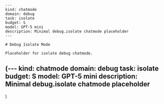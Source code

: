 ```chatmode
---
kind: chatmode
domain: debug
task: isolate
budget: S
model: GPT-5 mini
description: Minimal debug.isolate chatmode placeholder
---

# Debug Isolate Mode

Placeholder for isolate debug chatmode.

```
(---
kind: chatmode
domain: debug
task: isolate
budget: S
model: GPT-5 mini
description: Minimal debug.isolate chatmode placeholder
---
)
